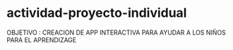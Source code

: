 # actividad-proyecto-individual
OBJETIVO : CREACION DE APP INTERACTIVA PARA AYUDAR A LOS NIÑOS PARA EL APRENDIZAGE 
